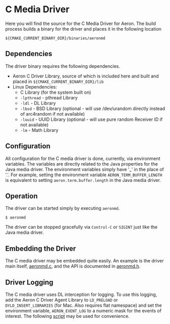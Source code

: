 # C Media Driver

Here you will find the source for the C Media Driver for Aeron. The build process builds
a binary for the driver and places it in the following location

    ${CMAKE_CURRENT_BINARY_DIR}/binaries/aeronmd

## Dependencies

The driver binary requires the following dependencies.

- Aeron C Driver Library, source of which is included here and built and placed in `${CMAKE_CURRENT_BINARY_DIR}/lib`
- Linux Dependencies:
    - C Library (for the system built on)
    - `-lpthread` - pthread Library
    - `-ldl` - DL Library
    - `-lbsd` - BSD Library (optional - will use /dev/urandom directly instead of arc4random if not available)
    - `-luuid` - UUID Library (optional - will use pure random Receiver ID if not available)
    - `-lm` - Math Library

## Configuration

All configuration for the C media driver is done, currently, via environment variables. The variables are directly related to the Java properties
for the Java media driver. The environment variables simply have '_' in the place of '.'. For example, setting the environment variable `AERON_TERM_BUFFER_LENGTH` is equivalent
to setting `aeron.term.buffer.length` in the Java media driver.

## Operation

The driver can be started simply by executing `aeronmd`.

    $ aeronmd

The driver can be stopped gracefully via `Control-C` or `SIGINT` just like the Java media driver.

## Embedding the Driver

The C media driver may be embedded quite easily. An example is the driver main itself, 
[aeronmd.c](https://github.com/real-logic/aeron/blob/master/aeron-driver/src/main/c/aeronmd.c), and the API is documented in 
[aeronmd.h](https://github.com/real-logic/aeron/blob/master/aeron-driver/src/main/c/aeronmd.h).

## Driver Logging

The C media driver uses DL interception for logging. To use this logging, add the
Aeron C Driver Agent Library to `LD_PRELOAD` or `DYLD_INSERT_LIBRARIES` (for Mac.
Also requires flat namespace) and set the environment variable, `AERON_EVENT_LOG`
to a numeric mask for the events of interest. The following
[script](https://github.com/real-logic/aeron/blob/master/aeron-samples/scripts/logging-c-media-driver)
may be used for convenience.
